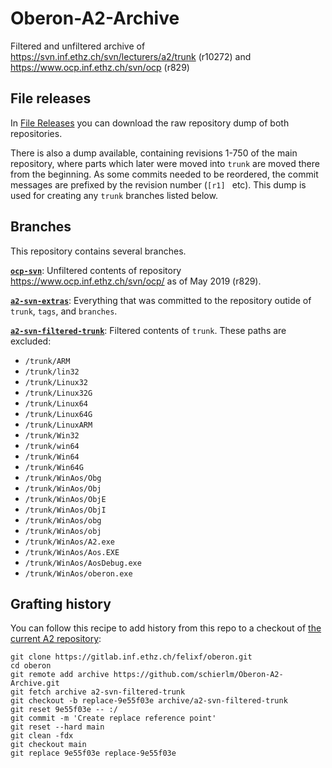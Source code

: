 # Oberon-A2-Archive
Filtered and unfiltered archive of https://svn.inf.ethz.ch/svn/lecturers/a2/trunk (r10272) and https://www.ocp.inf.ethz.ch/svn/ocp (r829)

## File releases

In [File Releases](https://github.com/schierlm/Oberon-A2-Archive/releases/tag/binary-archives) you can download the raw repository dump of both repositories.

There is also a dump available, containing revisions 1-750 of the main repository, where parts which later were moved into `trunk` are moved there from
the beginning. As some commits needed to be reordered, the commit messages are prefixed by the revision number (`[r1] ` etc).
This dump is used for creating any `trunk` branches listed below.

## Branches

This repository contains several branches.

**[`ocp-svn`](https://github.com/schierlm/Oberon-A2-Archive/tree/ocp-svn)**: Unfiltered contents of repository https://www.ocp.inf.ethz.ch/svn/ocp/ as of May 2019 (r829).

**[`a2-svn-extras`](https://github.com/schierlm/Oberon-A2-Archive/tree/a2-svn-extras)**: Everything that was committed to the repository outide of `trunk`, `tags`, and `branches`.

**[`a2-svn-filtered-trunk`](https://github.com/schierlm/Oberon-A2-Archive/tree/a2-svn-filtered-trunk)**: Filtered contents of `trunk`. These paths are excluded:

- `/trunk/ARM`
- `/trunk/lin32`
- `/trunk/Linux32`
- `/trunk/Linux32G`
- `/trunk/Linux64`
- `/trunk/Linux64G`
- `/trunk/LinuxARM`
- `/trunk/Win32`
- `/trunk/win64`
- `/trunk/Win64`
- `/trunk/Win64G`
- `/trunk/WinAos/Obg`
- `/trunk/WinAos/Obj`
- `/trunk/WinAos/ObjE`
- `/trunk/WinAos/ObjI`
- `/trunk/WinAos/obg`
- `/trunk/WinAos/obj`
- `/trunk/WinAos/A2.exe`
- `/trunk/WinAos/Aos.EXE`
- `/trunk/WinAos/AosDebug.exe`
- `/trunk/WinAos/oberon.exe`

## Grafting history

You can follow this recipe to add history from this repo to a checkout of [the current A2 repository](https://gitlab.inf.ethz.ch/felixf/oberon):

```
git clone https://gitlab.inf.ethz.ch/felixf/oberon.git
cd oberon
git remote add archive https://github.com/schierlm/Oberon-A2-Archive.git
git fetch archive a2-svn-filtered-trunk
git checkout -b replace-9e55f03e archive/a2-svn-filtered-trunk
git reset 9e55f03e -- :/
git commit -m 'Create replace reference point'
git reset --hard main
git clean -fdx
git checkout main
git replace 9e55f03e replace-9e55f03e
```
